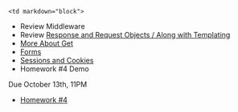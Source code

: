 	<td markdown="block">

* Review Middleware
* Review [Response and Request Objects / Along with Templating](slides/09/request-response.html#7)
* [More About Get](slides/10/review-get.html)
* [Forms](slides/10/forms.html)
* [Sessions and Cookies](slides/10/sessions.html)
* Homework #4 Demo

<!-- 
* [Maybe Static Sites, Remote Server](slides/08/static.html)
* [Maybe Debugging](slides/09/debugging.html)

* [](slides//.html)
* [](slides//.html)
-->
</td>
	<td markdown="block">


<!--
* Chapter 
* Chapter 
-->
</td>
	<td markdown="block">

Due  October 13th, 11PM

* [Homework #4](homework/04.html)

</td>
